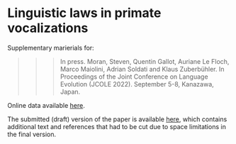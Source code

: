 # Linguistic laws in primate vocalizations

Supplementary marierials for:

>>> In press. Moran, Steven, Quentin Gallot, Auriane Le Floch, Marco Maiolini, Adrian Soldati and Klaus Zuberbühler. In Proceedings of the Joint Conference on Language Evolution (JCOLE 2022). September 5-8, Kanazawa, Japan.

Online data available [here](https://docs.google.com/spreadsheets/d/1aOvPk7hZSHDaXnzTS00LkqQ3vQTw_Bmxoi5Csx7kQQA/edit?usp=sharing).

The submitted (draft) version of the paper is available [here](JCOLE_132_draft.pdf), which contains additional text and references that had to be cut due to space limitations in the final version.
